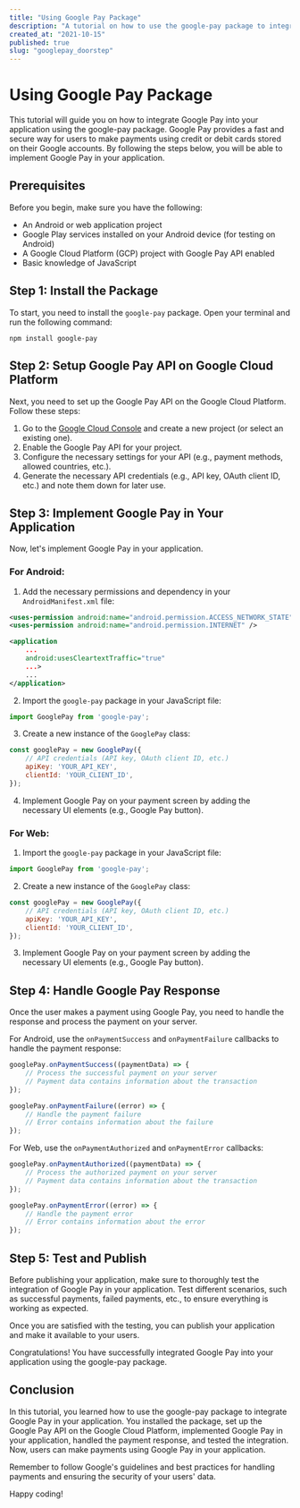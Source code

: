 ```yaml
---
title: "Using Google Pay Package"
description: "A tutorial on how to use the google-pay package to integrate Google Pay in your application"
created_at: "2021-10-15"
published: true
slug: "googlepay_doorstep"
---
```


# Using Google Pay Package

This tutorial will guide you on how to integrate Google Pay into your application using the google-pay package. Google Pay provides a fast and secure way for users to make payments using credit or debit cards stored on their Google accounts. By following the steps below, you will be able to implement Google Pay in your application.

## Prerequisites

Before you begin, make sure you have the following:

- An Android or web application project
- Google Play services installed on your Android device (for testing on Android)
- A Google Cloud Platform (GCP) project with Google Pay API enabled
- Basic knowledge of JavaScript

## Step 1: Install the Package

To start, you need to install the `google-pay` package. Open your terminal and run the following command:

```shell
npm install google-pay
```

## Step 2: Setup Google Pay API on Google Cloud Platform

Next, you need to set up the Google Pay API on the Google Cloud Platform. Follow these steps:

1. Go to the [Google Cloud Console](https://console.cloud.google.com/) and create a new project (or select an existing one).
2. Enable the Google Pay API for your project.
3. Configure the necessary settings for your API (e.g., payment methods, allowed countries, etc.).
4. Generate the necessary API credentials (e.g., API key, OAuth client ID, etc.) and note them down for later use.

## Step 3: Implement Google Pay in Your Application

Now, let's implement Google Pay in your application. 

### For Android:

1. Add the necessary permissions and dependency in your `AndroidManifest.xml` file:

```xml
<uses-permission android:name="android.permission.ACCESS_NETWORK_STATE" />
<uses-permission android:name="android.permission.INTERNET" />
```

```xml
<application
    ...
    android:usesCleartextTraffic="true"
    ...>
    ...
</application>
```

2. Import the `google-pay` package in your JavaScript file:

```javascript
import GooglePay from 'google-pay';
```

3. Create a new instance of the `GooglePay` class:

```javascript
const googlePay = new GooglePay({
    // API credentials (API key, OAuth client ID, etc.)
    apiKey: 'YOUR_API_KEY',
    clientId: 'YOUR_CLIENT_ID',
});

```

4. Implement Google Pay on your payment screen by adding the necessary UI elements (e.g., Google Pay button).

### For Web:

1. Import the `google-pay` package in your JavaScript file:

```javascript
import GooglePay from 'google-pay';
```

2. Create a new instance of the `GooglePay` class:

```javascript
const googlePay = new GooglePay({
    // API credentials (API key, OAuth client ID, etc.)
    apiKey: 'YOUR_API_KEY',
    clientId: 'YOUR_CLIENT_ID',
});

```

3. Implement Google Pay on your payment screen by adding the necessary UI elements (e.g., Google Pay button).

## Step 4: Handle Google Pay Response

Once the user makes a payment using Google Pay, you need to handle the response and process the payment on your server. 

For Android, use the `onPaymentSuccess` and `onPaymentFailure` callbacks to handle the payment response:

```javascript
googlePay.onPaymentSuccess((paymentData) => {
    // Process the successful payment on your server
    // Payment data contains information about the transaction
});

googlePay.onPaymentFailure((error) => {
    // Handle the payment failure
    // Error contains information about the failure
});
```

For Web, use the `onPaymentAuthorized` and `onPaymentError` callbacks:

```javascript
googlePay.onPaymentAuthorized((paymentData) => {
    // Process the authorized payment on your server
    // Payment data contains information about the transaction
});

googlePay.onPaymentError((error) => {
    // Handle the payment error
    // Error contains information about the error
});
```

## Step 5: Test and Publish

Before publishing your application, make sure to thoroughly test the integration of Google Pay in your application. Test different scenarios, such as successful payments, failed payments, etc., to ensure everything is working as expected.

Once you are satisfied with the testing, you can publish your application and make it available to your users.

Congratulations! You have successfully integrated Google Pay into your application using the google-pay package.

## Conclusion

In this tutorial, you learned how to use the google-pay package to integrate Google Pay in your application. You installed the package, set up the Google Pay API on the Google Cloud Platform, implemented Google Pay in your application, handled the payment response, and tested the integration. Now, users can make payments using Google Pay in your application.

Remember to follow Google's guidelines and best practices for handling payments and ensuring the security of your users' data.

Happy coding!

